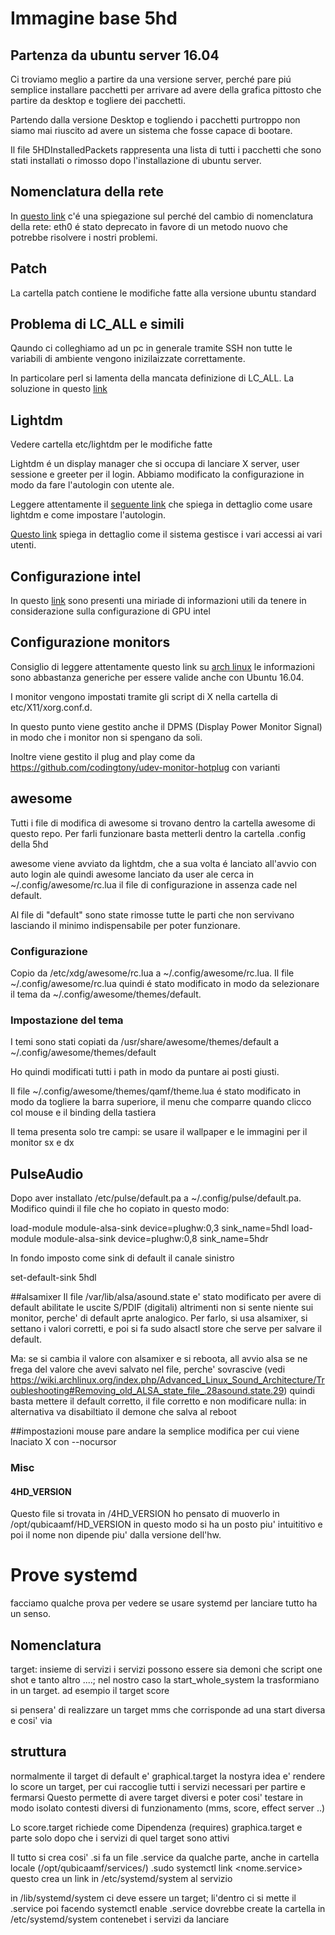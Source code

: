 # Immagine base 5hd

## Partenza da ubuntu server 16.04

Ci troviamo meglio a partire da una versione server, perch&eacute; pare pi&uacute; semplice
installare pacchetti per arrivare ad avere della grafica pittosto che partire da desktop e togliere dei pacchetti.

Partendo dalla versione Desktop e togliendo i pacchetti purtroppo non siamo mai riuscito ad avere un sistema che fosse capace di bootare.

Il file 5HDInstalledPackets rappresenta una lista di tutti i pacchetti che sono stati installati o rimosso dopo l'installazione 
di ubuntu server.

## Nomenclatura della rete
In [questo link](http://askubuntu.com/questions/689070/network-interface-name-changes-after-update-to-15-10-udev-changes) c'&eacute;
una spiegazione sul perch&eacute; del cambio di nomenclatura della rete: eth0 &eacute; stato deprecato in favore
di un metodo nuovo che potrebbe risolvere i nostri problemi. 

## Patch

La cartella patch contiene le modifiche fatte alla versione ubuntu standard

## Problema di LC_ALL e simili
Qaundo ci colleghiamo ad un pc in generale tramite SSH non tutte le variabili di ambiente vengono
inizilaizzate correttamente.

In particolare perl si lamenta della mancata definizione di LC_ALL. La soluzione in questo [link](http://ubuntuforums.org/showthread.php?t=2268614)

## Lightdm
Vedere cartella etc/lightdm per le modifiche fatte

Lightdm &eacute; un display manager che si occupa di lanciare X server, user sessione e greeter per il login. 
Abbiamo modificato la configurazione in modo da fare l'autologin con utente ale.

Leggere attentamente il [seguente link](https://wiki.archlinux.org/index.php/LightDM) che spiega in dettaglio come usare lightdm
e come impostare l'autologin.

[Questo link](https://wiki.archlinux.org/index.php/PAM) spiega in dettaglio come il sistema gestisce i vari accessi ai vari utenti.

## Configurazione intel
In questo [link](https://wiki.archlinux.org/index.php/intel_graphics) sono presenti una miriade di informazioni utili da tenere in considerazione sulla configurazione di GPU intel

## Configurazione monitors
Consiglio di leggere attentamente questo link su [arch linux](https://wiki.archlinux.org/index.php/multihead) le informazioni sono abbastanza generiche
per essere valide anche con Ubuntu 16.04.

I monitor vengono impostati tramite gli script di X nella cartella di etc/X11/xorg.conf.d.

In questo punto viene gestito anche il DPMS (Display Power Monitor Signal) in modo che i monitor non si spengano da soli.

Inoltre viene gestito il plug and play come da https://github.com/codingtony/udev-monitor-hotplug con varianti
 
## awesome
Tutti i file di modifica di awesome si trovano dentro la cartella awesome di questo repo. Per farli funzionare basta 
metterli dentro la cartella .config della 5hd

awesome viene avviato da lightdm, che a sua volta &eacute; lanciato all'avvio con auto login ale
quindi awesome lanciato da user ale cerca in   ~/.config/awesome/rc.lua il file di configurazione in assenza cade nel default.

Al file di "default" sono state rimosse tutte le parti che non servivano lasciando il minimo indispensabile per poter funzionare.

### Configurazione
Copio da /etc/xdg/awesome/rc.lua a ~/.config/awesome/rc.lua. Il file ~/.config/awesome/rc.lua quindi &eacute; stato modificato
in modo da selezionare il tema da ~/.config/awesome/themes/default.

### Impostazione del tema
I temi sono stati copiati da /usr/share/awesome/themes/default a ~/.config/awesome/themes/default

Ho quindi modificati tutti i path in modo da puntare ai posti giusti.

Il file ~/.config/awesome/themes/qamf/theme.lua &eacute; stato modificato in modo da togliere la barra superiore, il menu che comparre quando clicco col mouse e il binding della tastiera

Il tema presenta solo tre campi: se usare il wallpaper e le immagini per il monitor sx e dx

## PulseAudio
Dopo aver installato /etc/pulse/default.pa a ~/.config/pulse/default.pa. Modifico quindi il file che ho copiato in questo modo:

load-module module-alsa-sink device=plughw:0,3 sink_name=5hdl
load-module module-alsa-sink device=plughw:0,8 sink_name=5hdr

In fondo imposto come sink di default il canale sinistro

set-default-sink 5hdl

##alsamixer
Il file /var/lib/alsa/asound.state e' stato modificato per avere di default abilitate le uscite S/PDIF (digitali)
altrimenti non si sente niente sui monitor, perche' di default aprte analogico.
Per farlo, si usa alsamixer, si settano i valori corretti, e poi si fa 
sudo alsactl store
che serve per salvare il default.

Ma: se si cambia il valore con alsamixer e si reboota, all avvio alsa se ne frega del valore che avevi salvato nel file,
perche' sovrascive (vedi  https://wiki.archlinux.org/index.php/Advanced_Linux_Sound_Architecture/Troubleshooting#Removing_old_ALSA_state_file_.28asound.state.29)
quindi basta mettere il default corretto, il file corretto e non modificare nulla: in alternativa va disabiltiato
il demone che salva al reboot

##impostazioni mouse
pare andare la semplice modifica per cui viene lnaciato X con --nocursor

### Misc
#### 4HD_VERSION
Questo file si trovata in /4HD_VERSION ho pensato di muoverlo in /opt/qubicaamf/HD_VERSION in questo modo si ha un posto piu' intuititivo e poi il nome non dipende piu'
dalla versione dell'hw.


# Prove systemd 
facciamo qualche prova per vedere se usare systemd per lanciare tutto ha un senso.

## Nomenclatura
target: insieme di servizi
i servizi possono essere sia demoni che script one shot e tanto altro ....; nel nostro caso la start_whole_system la trasformiano
in un target. ad esempio il target score

si pensera' di realizzare un target mms che corrisponde ad una start diversa 
e cosi' via



## struttura
normalmente il target di default e' graphical.target
la nostyra idea e' rendere lo score un target, per cui raccoglie tutti i servizi necessari per partire e fermarsi
Questo permette di avere target diversi e poter cosi' testare in modo isolato contesti diversi di funzionamento (mms, score, effect server ..)

Lo score.target richiede come Dipendenza (requires) graphica.target e parte solo dopo che i servizi di quel target sono attivi

Il tutto si crea cosi'
.si fa un file .service da qualche parte, anche in cartella locale (/opt/qubicaamf/services/)
.sudo systemctl link <nome.service>
questo crea un link in /etc/systemd/system al servizio

in /lib/systemd/system ci deve essere un target; li'dentro ci si mette il .service
poi facendo systemctl enable <nome>.service dovrebbe create la cartella in /etc/systemd/system contenebet i servizi da lanciare 



